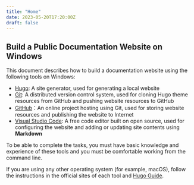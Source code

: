 ```yaml
---
title: "Home"
date: 2023-05-20T17:20:00Z
draft: false
---
```


## Build a Public Documentation Website on Windows

This document describes how to build a documentation website using the following tools on Windows:

- [Hugo](https://gohugo.io/): A site generator, used for generating a local website
- [Git](https://git-scm.com/): A distributed version control system, used for cloning Hugo theme resources from GitHub and pushing website resources to GitHub
- [GitHub](https://github.com/)：An online project hosting using Git, used for storing website resources and publishing the website to Internet
- [Visual Studio Code](https://code.visualstudio.com/): A free code editor built on open source, used for configuring the website and adding or updating site contents using **Markdown**

To be able to complete the tasks, you must have basic knowledge and experience of these tools and you must be comfortable working from the command line.

If you are using any other operating system (for example, macOS), follow the instructions in the official sites of each tool and [Hugo Guide](https://gohugo.io/installation/).